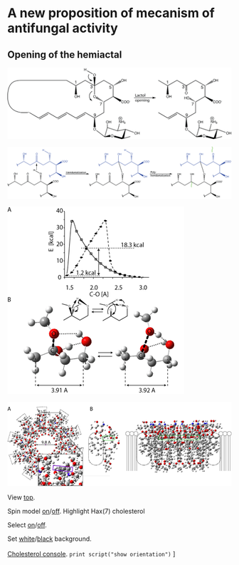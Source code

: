 # A new proposition of mecanism of antifungal activity
## Opening of the hemiactal

![333311111](images/open_hemi.png)

![a2222ll](images/assembling.png)


![333333](images/Fig3.png)

![7777](images/Fig_7_decamer.png)


<script type="text/javascript" src="src/JSmol.min.js"></script>
<script type="text/javascript">
Info = {
    script: "set antialiasDisplay true;load molecules/sym8.mol;cartoon on;color cartoon structure;rotate z 118.48; rotate y 117.66; rotate z -47.64;",
    width:600,      
    j2sPath: "src/j2s",   
    disableJ2SLoadMonitor: false,
    isableInitialConsole: true
}
</script>

<script>Jmol.getApplet("JmolAppletA",Info);</script>


View <a href='javascript:Jmol.script(JmolAppletA,"reset;");'>top</a>.


Spin model 
<a href='javascript:Jmol.script(JmolAppletA,"spin on");'>on</a>/<a href='javascript:Jmol.script(JmolAppletA,"spin off");'>off</a>. Highlight Hax(7) cholesterol 


Select <a href='javascript:Jmol.script(JmolAppletA,"select atomno = 41;color [0,255,0]")'>on</a>/<a href='javascript:Jmol.script(JmolAppletA,"select atomno = 41;color [255,255,255]")'>off</a>.

Set
<a href='javascript:Jmol.script(JmolAppletA,"script APPLET * \"background white\"")'> white</a>/<a href='javascript:Jmol.script(JmolAppletA,"script APPLET * \"background black\"")'>black</a> background.
<br><br>
<a href='javascript:Jmol.script(JmolAppletA,"console")'>Cholesterol console</a>.
<code>print script("show orientation")</code>
]